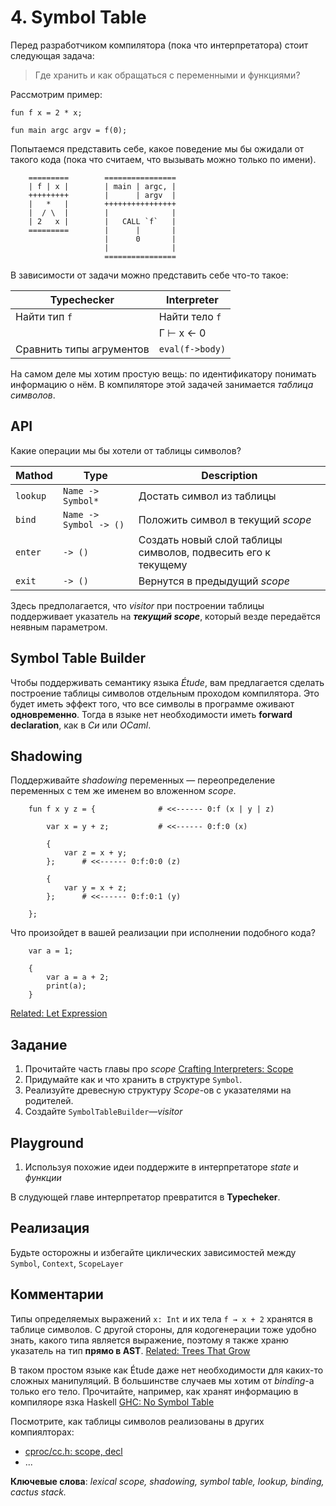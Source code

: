 
# 4. Symbol Table

Перед разработчиком компилятора (пока что интерпретатора) стоит следующая
задача:

> Где хранить и как обращаться с переменными и функциями?

Рассмотрим пример:

```etude
fun f x = 2 * x;

fun main argc argv = f(0);
```

Попытаемся представить себе, какое поведение мы бы ожидали от такого кода (пока
что считаем, что вызывать можно только по имени).


```text
    =========        ================
    | f | x |        | main | argc, |
    +++++++++        |      | argv  |
    |   *   |        ++++++++++++++++
    |  / \  |        |              |
    | 2   x |        |   CALL `f`   |
    =========        |      |       |
                     |      0       |
                     |              |
                     ================
```

В зависимости от задачи можно представить себе что-то такое:

|  Typechecker             |  Interpreter    |
| ------------------------ | --------------  |
| Найти тип `f`            | Найти тело `f`  |
|                          |    Г ⊢ x ← 0    |
| Сравнить типы агрументов | `eval(f->body)` |


На самом деле мы хотим простую вещь: по идентификатору понимать информацию о
нём. В компиляторе этой задачей занимается *таблица символов*.

## API

Какие операции мы бы хотели от таблицы символов?

| Mathod   | Type                          | Description                       |
| -------- | ----------------------------- | --------------------------------- |
| `lookup` | `Name -> Symbol*`             | Достать символ из таблицы         |
| `bind`   | `Name -> Symbol -> ()`        | Положить символ в текущий *scope* |
| `enter`  | `-> ()`                       | Создать новый слой таблицы символов, подвесить его к текущему
| `exit`   | `-> ()`                       | Вернутся в предыдущий *scope*     |

Здесь предполагается, что *visitor* при построении таблицы поддерживает
указатель на ***текущий scope***, который везде передаётся неявным параметром.

## Symbol Table Builder

Чтобы поддерживать семантику языка *Étude*, вам предлагается сделать построение
таблицы символов отдельным проходом компилятора. Это будет иметь эффект того,
что все символы в программе оживают **одновременно**. Тогда в языке нет
необходимости иметь **forward declaration**, как в *Си* или *OCaml*.

## Shadowing

Поддерживайте *shadowing* переменных — переопределение переменных с тем же
именем во вложенном *scope*.

```etude
    fun f x y z = {              # <<------ 0:f (x | y | z)

        var x = y + z;           # <<------ 0:f:0 (x)

        {
            var z = x + y;
        };      # <<------ 0:f:0:0 (z)

        {
            var y = x + z;
        };      # <<------ 0:f:0:1 (y)

    };
```

Что произойдет в вашей реализации при исполнении подобного кода?

```etude
    var a = 1;

    {
        var a = a + 2;
        print(a);
    }
```

[Related: Let Expression](https://en.wikipedia.org/wiki/Let_expression)

## Задание

1. Прочитайте часть главы про *scope* [Crafting Interpreters: Scope](https://craftinginterpreters.com/statements-and-state.html#scope)
2. Придумайте как и что хранить в структуре `Symbol`.
3. Реализуйте древесную структуру *Scope*-ов c указателями на родителей.
4. Создайте `SymbolTableBuilder`*—visitor*

## Playground

1. Используя похожие идеи поддержите в интерпретаторе *state* и *функции*

В слудующей главе интерпретатор превратится в **Typecheker**.

## Реализация

Будьте осторожны и избегайте циклических зависимостей между `Symbol`,
`Context`, `ScopeLayer`

## Комментарии

Типы определяемых выражений `x: Int` и их тела `f → x + 2` хранятся в таблице
символов. С другой стороны, для кодогенерации тоже удобно знать, какого типа
является выражение, поэтому я также храню указатель на тип **прямо в AST**.
[Related: Trees That Grow](https://www.microsoft.com/en-us/research/uploads/prod/2016/11/trees-that-grow.pdf)

В таком простом языке как Étude даже нет необходимости для каких-то сложных
манипуляций. В большинстве случаев мы хотим от *binding*-a только его тело.
Прочитайте, например, как хранят информацию в компиляоре язка Haskell
[GHC: No Symbol Table](https://www.aosabook.org/en/ghc.html)

Посмотрите, как таблицы символов реализованы в других компиялторах:
- [cproc/cc.h: scope, decl](https://github.com/michaelforney/cproc/blob/master/cc.h#L265-L296)
- ...

**Ключевые слова**: *lexical scope, shadowing, symbol table, lookup, binding,
cactus stack.*


